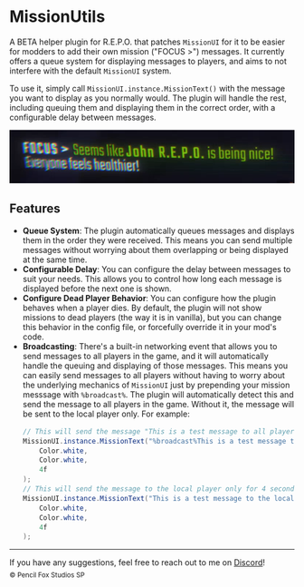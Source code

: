 # MissionUtils
A BETA helper plugin for R.E.P.O. that patches ``MissionUI`` for it to be easier for modders to add their own mission ("FOCUS >") messages. It currently offers a queue system for displaying messages to players, and aims to not interfere with the default ``MissionUI`` system.

To use it, simply call ``MissionUI.instance.MissionText()`` with the message you want to display as you normally would. The plugin will handle the rest, including queuing them and displaying them in the correct order, with a configurable delay between messages.

![An example of a custom mission sent out to all players](https://raw.githubusercontent.com/PencilFoxStudios/REPOMissionUtils/refs/heads/main/example.png)

## Features
- **Queue System**: The plugin automatically queues messages and displays them in the order they were received. This means you can send multiple messages without worrying about them overlapping or being displayed at the same time.
- **Configurable Delay**: You can configure the delay between messages to suit your needs. This allows you to control how long each message is displayed before the next one is shown.
- **Configure Dead Player Behavior**: You can configure how the plugin behaves when a player dies. By default, the plugin will not show missions to dead players (the way it is in vanilla), but you can change this behavior in the config file, or forcefully override it in your mod's code.
- **Broadcasting**: There's a built-in networking event that allows you to send messages to all players in the game, and it will automatically handle the queuing and displaying of those messages. This means you can easily send messages to all players without having to worry about the underlying mechanics of ``MissionUI`` just by prepending your mission messsage with ``%broadcast%``. The plugin will automatically detect this and send the message to all players in the game. Without it, the message will be sent to the local player only. For example: 
    ```csharp
    // This will send the message "This is a test message to all players!" to all players in the game for 4 seconds
    MissionUI.instance.MissionText("%broadcast%This is a test message to all players!", 
        Color.white,
        Color.white,
        4f
    );
    // This will send the message to the local player only for 4 seconds
    MissionUI.instance.MissionText("This is a test message to the local player!", 
        Color.white,
        Color.white,
        4f
    );
    ```
___
If you have any suggestions, feel free to reach out to me on [Discord](https://discord.gg/yip)!
<br>
<sub>© Pencil Fox Studios SP</sub>